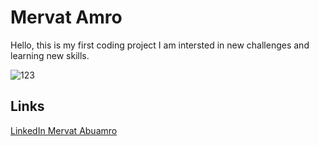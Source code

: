 # Mervat Amro

Hello, this is my first coding project
I am intersted in new challenges and learning new skills.

![123](https://user-images.githubusercontent.com/89136850/132329454-94e2d6e8-f651-46ff-8192-1992d65fc759.jpg)
## Links
[LinkedIn Mervat Abuamro](https://www.linkedin.com/in/mervat-abuamro)
